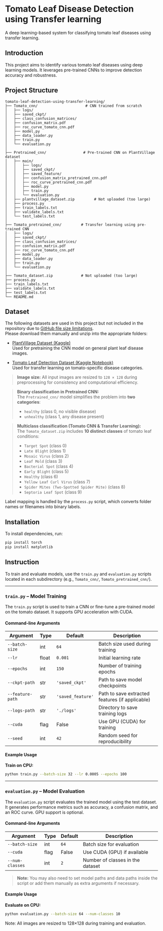# Tomato Leaf Disease Detection using Transfer learning
A deep learning-based system for classifying tomato leaf diseases using transfer learning.

## Introduction
This project aims to identify various tomato leaf diseases using deep learning models. It leverages pre-trained CNNs to improve detection accuracy and robustness.

## Project Structure

```
tomato-leaf-detection-using-transfer-learning/
├── Tomato_cnn/                      # CNN trained from scratch
│   ├── logs/
│   ├── saved_ckpt/
│   ├── class_confusion_matrices/
│   ├── confusion_matrix.pdf
│   ├── roc_curve_tomato_cnn.pdf
│   ├── model.py
│   ├── data_loader.py
│   ├── train.py
│   └── evaluation.py
│
├── Pretrained_cnn/                 # Pre-trained CNN on PlantVillage dataset
│   ├── main/
│   │   ├── logs/
│   │   ├── saved_ckpt/
│   │   ├── saved_feature/
│   │   ├── confusion_matrix_pretrained_cnn.pdf
│   │   ├── roc_curve_pretrained_cnn.pdf
│   │   ├── model.py
│   │   ├── train.py
│   │   └── evaluation.py
│   ├── plantvillage_dataset.zip         # Not uploaded (too large)
│   ├── process.py
│   ├── train_labels.txt
│   ├── validate_labels.txt
│   └── test_labels.txt
│
├── Tomato_pretrained_cnn/         # Transfer learning using pre-trained CNN
│   ├── logs/
│   ├── saved_ckpt/
│   ├── class_confusion_matrices/
│   ├── confusion_matrix.pdf
│   ├── roc_curve_tomato_cnn.pdf
│   ├── model.py
│   ├── data_loader.py
│   ├── train.py
│   └── evaluation.py
│
├── Tomato_dataset.zip             # Not uploaded (too large)
├── process.py
├── train_labels.txt
├── validate_labels.txt
├── test_labels.txt
└── README.md
```
## Dataset

The following datasets are used in this project but not included in the repository due to [GitHub file size limitations](https://docs.github.com/en/repositories/working-with-files/managing-large-files/about-large-files-on-github).  
Please download them manually and unzip into the appropriate folders:

- [PlantVillage Dataset (Kaggle)](https://www.kaggle.com/datasets/abdallahalidev/plantvillage-dataset)  
  Used for pretraining the CNN model on general plant leaf disease images.

- [Tomato Leaf Detection Dataset (Kaggle Notebook)](https://www.kaggle.com/code/adinishad/tomato-leaf-detection-by-transfer-learning/notebook)  
  Used for transfer learning on tomato-specific disease categories.

> **Image size:** All input images are resized to `128 × 128` during preprocessing for consistency and computational efficiency.

> **Binary classification in Pretrained CNN:**  
> The `Pretrained_cnn/` model simplifies the problem into **two categories**:
> - `healthy` (class 0, no visible disease) 
> - `unhealthy` (class 1, any disease present)

> **Multiclass classification (Tomato CNN & Transfer Learning):**  
> The `Tomato_dataset.zip` includes **10 distinct classes** of tomato leaf conditions:
> - `Target Spot` (class 0)
> - `Late Blight` (class 1)
> - `Mosaic Virus` (class 2)
> - `Leaf Mold` (class 3)
> - `Bacterial Spot` (class 4)
> - `Early Blight` (class 5)
> - `Healthy` (class 6)
> -  `Yellow Leaf Curl Virus` (class 7)
> -  `Spider Mites (Two-Spotted Spider Mite)` (class 8)
> -  `Septoria Leaf Spot` (class 9)
 
Label mapping is handled by the `process.py` script, which converts folder names or filenames into binary labels.

## Installation

To install dependencies, run:

```bash
pip install torch
pip install matplotlib
```

## Instruction

To train and evaluate models, use the `train.py` and `evaluation.py` scripts located in each subdirectory (e.g., `Tomato_cnn/`, `Tomato_pretrained_cnn/`).

---

### `train.py` – Model Training

The `train.py` script is used to train a CNN or fine-tune a pre-trained model on the tomato dataset. It supports GPU acceleration with CUDA.

#### Command-line Arguments

| Argument           | Type   | Default             | Description                                          |
|--------------------|--------|---------------------|------------------------------------------------------|
| `--batch-size`     | int    | `64`                | Batch size used during training                      |
| `--lr`             | float  | `0.001`             | Initial learning rate                                |
| `--epochs`         | int    | `150`               | Number of training epochs                            |
| `--ckpt-path`      | str    | `'saved_ckpt'`      | Path to save model checkpoints                       |
| `--feature-path`   | str    | `'saved_feature'`   | Path to save extracted features (if applicable)      |
| `--logs-path`      | str    | `'./logs'`          | Directory to save training logs                      |
| `--cuda`           | flag   | False               | Use GPU (CUDA) for training                          |
| `--seed`           | int    | `42`                | Random seed for reproducibility                      |

#### Example Usage

**Train on CPU:**
```bash
python train.py --batch-size 32 --lr 0.0005 --epochs 100
```


---

### `evaluation.py` – Model Evaluation

The `evaluation.py` script evaluates the trained model using the test dataset. It generates performance metrics such as accuracy, a confusion matrix, and an ROC curve. GPU support is optional.

#### Command-line Arguments

| Argument           | Type   | Default         | Description                                                  |
|--------------------|--------|------------------|--------------------------------------------------------------|
| `--batch-size`     | int    | `64`             | Batch size for evaluation                                    |
| `--cuda`           | flag   | False            | Use CUDA (GPU) if available                                  |
| `--num-classes`    | int    | `2`              | Number of classes in the dataset                             |

> **Note:** You may also need to set model paths and data paths inside the script or add them manually as extra arguments if necessary.

#### Example Usage

**Evaluate on CPU:**
```bash
python evaluation.py --batch-size 64 --num-classes 10
```
Note: All images are resized to 128×128 during training and evaluation.
